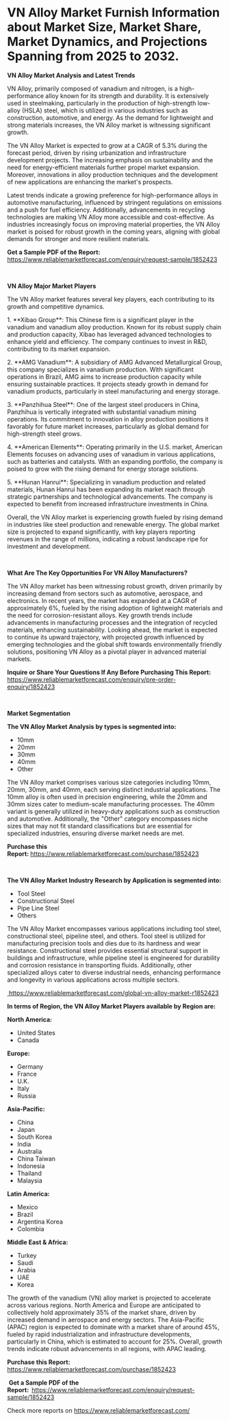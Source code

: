 <p><h1>VN Alloy Market Furnish Information about Market Size, Market Share, Market Dynamics, and Projections Spanning from 2025 to 2032.</h1></p><p><strong>VN Alloy Market Analysis and Latest Trends</strong></p>
<p><p>VN Alloy, primarily composed of vanadium and nitrogen, is a high-performance alloy known for its strength and durability. It is extensively used in steelmaking, particularly in the production of high-strength low-alloy (HSLA) steel, which is utilized in various industries such as construction, automotive, and energy. As the demand for lightweight and strong materials increases, the VN Alloy market is witnessing significant growth.</p><p>The VN Alloy Market is expected to grow at a CAGR of 5.3% during the forecast period, driven by rising urbanization and infrastructure development projects. The increasing emphasis on sustainability and the need for energy-efficient materials further propel market expansion. Moreover, innovations in alloy production techniques and the development of new applications are enhancing the market's prospects.</p><p>Latest trends indicate a growing preference for high-performance alloys in automotive manufacturing, influenced by stringent regulations on emissions and a push for fuel efficiency. Additionally, advancements in recycling technologies are making VN Alloy more accessible and cost-effective. As industries increasingly focus on improving material properties, the VN Alloy market is poised for robust growth in the coming years, aligning with global demands for stronger and more resilient materials.</p></p>
<p><strong>Get a Sample PDF of the Report:&nbsp;</strong> <a href="https://www.reliablemarketforecast.com/enquiry/request-sample/1852423?utm_campaign=1743&utm_medium=2&utm_source=Github&utm_content=ia&utm_term=03022025&utm_id=vn-alloy">https://www.reliablemarketforecast.com/enquiry/request-sample/1852423</a></p>
<p>&nbsp;</p>
<p><strong>VN Alloy Major Market Players</strong></p>
<p><p>The VN Alloy market features several key players, each contributing to its growth and competitive dynamics. </p><p>1. **Xibao Group**: This Chinese firm is a significant player in the vanadium and vanadium alloy production. Known for its robust supply chain and production capacity, Xibao has leveraged advanced technologies to enhance yield and efficiency. The company continues to invest in R&D, contributing to its market expansion. </p><p>2. **AMG Vanadium**: A subsidiary of AMG Advanced Metallurgical Group, this company specializes in vanadium production. With significant operations in Brazil, AMG aims to increase production capacity while ensuring sustainable practices. It projects steady growth in demand for vanadium products, particularly in steel manufacturing and energy storage.</p><p>3. **Panzhihua Steel**: One of the largest steel producers in China, Panzhihua is vertically integrated with substantial vanadium mining operations. Its commitment to innovation in alloy production positions it favorably for future market increases, particularly as global demand for high-strength steel grows.</p><p>4. **American Elements**: Operating primarily in the U.S. market, American Elements focuses on advancing uses of vanadium in various applications, such as batteries and catalysts. With an expanding portfolio, the company is poised to grow with the rising demand for energy storage solutions.</p><p>5. **Hunan Hanrui**: Specializing in vanadium production and related materials, Hunan Hanrui has been expanding its market reach through strategic partnerships and technological advancements. The company is expected to benefit from increased infrastructure investments in China.</p><p>Overall, the VN Alloy market is experiencing growth fueled by rising demand in industries like steel production and renewable energy. The global market size is projected to expand significantly, with key players reporting revenues in the range of millions, indicating a robust landscape ripe for investment and development.</p></p>
<p>&nbsp;</p>
<p><strong>What Are The Key Opportunities For VN Alloy Manufacturers?</strong></p>
<p><p>The VN Alloy market has been witnessing robust growth, driven primarily by increasing demand from sectors such as automotive, aerospace, and electronics. In recent years, the market has expanded at a CAGR of approximately 6%, fueled by the rising adoption of lightweight materials and the need for corrosion-resistant alloys. Key growth trends include advancements in manufacturing processes and the integration of recycled materials, enhancing sustainability. Looking ahead, the market is expected to continue its upward trajectory, with projected growth influenced by emerging technologies and the global shift towards environmentally friendly solutions, positioning VN Alloy as a pivotal player in advanced material markets.</p></p>
<p><strong>Inquire or Share Your Questions If Any Before Purchasing This Report:</strong> <a href="https://www.reliablemarketforecast.com/enquiry/pre-order-enquiry/1852423?utm_campaign=1743&utm_medium=2&utm_source=Github&utm_content=ia&utm_term=03022025&utm_id=vn-alloy">https://www.reliablemarketforecast.com/enquiry/pre-order-enquiry/1852423</a></p>
<p>&nbsp;</p>
<p><strong>Market Segmentation</strong></p>
<p><strong>The VN Alloy Market Analysis by types is segmented into:</strong></p>
<p><ul><li>10mm</li><li>20mm</li><li>30mm</li><li>40mm</li><li>Other</li></ul></p>
<p><p>The VN Alloy market comprises various size categories including 10mm, 20mm, 30mm, and 40mm, each serving distinct industrial applications. The 10mm alloy is often used in precision engineering, while the 20mm and 30mm sizes cater to medium-scale manufacturing processes. The 40mm variant is generally utilized in heavy-duty applications such as construction and automotive. Additionally, the "Other" category encompasses niche sizes that may not fit standard classifications but are essential for specialized industries, ensuring diverse market needs are met.</p></p>
<p><strong>Purchase this Report:&nbsp;</strong><a href="https://www.reliablemarketforecast.com/purchase/1852423?utm_campaign=1743&utm_medium=2&utm_source=Github&utm_content=ia&utm_term=03022025&utm_id=vn-alloy">https://www.reliablemarketforecast.com/purchase/1852423</a></p>
<p>&nbsp;</p>
<p><strong>The VN Alloy Market Industry Research by Application is segmented into:</strong></p>
<p><ul><li>Tool Steel</li><li>Constructional Steel</li><li>Pipe Line Steel</li><li>Others</li></ul></p>
<p><p>The VN Alloy Market encompasses various applications including tool steel, constructional steel, pipeline steel, and others. Tool steel is utilized for manufacturing precision tools and dies due to its hardness and wear resistance. Constructional steel provides essential structural support in buildings and infrastructure, while pipeline steel is engineered for durability and corrosion resistance in transporting fluids. Additionally, other specialized alloys cater to diverse industrial needs, enhancing performance and longevity in various applications across multiple sectors.</p></p>
<p><a href="https://www.reliablemarketforecast.com/global-vn-alloy-market-r1852423?utm_campaign=1743&utm_medium=2&utm_source=Github&utm_content=ia&utm_term=03022025&utm_id=vn-alloy">&nbsp;https://www.reliablemarketforecast.com/global-vn-alloy-market-r1852423</a></p>
<p><strong>In terms of Region, the VN Alloy Market Players available by Region are:</strong></p>
<p>
    <p> <strong> North America: </strong>
        <ul>
            <li>United States</li>
            <li>Canada</li>
        </ul>
        </p> 
    <p> <strong> Europe: </strong>
        <ul>
            <li>Germany</li>
            <li>France</li>
            <li>U.K.</li>
            <li>Italy</li>
            <li>Russia</li>
        </ul>
        </p> 
    <p> <strong> Asia-Pacific: </strong>
        <ul>
            <li>China</li>
            <li>Japan</li>
            <li>South Korea</li>
            <li>India</li>
            <li>Australia</li>
            <li>China Taiwan</li>
            <li>Indonesia</li>
            <li>Thailand</li>
            <li>Malaysia</li>
        </ul>
        </p> 
    <p> <strong> Latin America: </strong>
        <ul>
            <li>Mexico</li>
            <li>Brazil</li>
            <li>Argentina Korea</li>
            <li>Colombia</li>
        </ul>
        </p> 
    <p> <strong> Middle East & Africa: </strong>
        <ul>
            <li>Turkey</li>
            <li>Saudi</li>
            <li>Arabia</li>
            <li>UAE</li>
            <li>Korea</li>
        </ul>
    </p>
    </p>
<p><p>The growth of the vanadium (VN) alloy market is projected to accelerate across various regions. North America and Europe are anticipated to collectively hold approximately 35% of the market share, driven by increased demand in aerospace and energy sectors. The Asia-Pacific (APAC) region is expected to dominate with a market share of around 45%, fueled by rapid industrialization and infrastructure developments, particularly in China, which is estimated to account for 25%. Overall, growth trends indicate robust advancements in all regions, with APAC leading.</p></p>
<p><strong>Purchase this Report: </strong><a href="https://www.reliablemarketforecast.com/purchase/1852423?utm_campaign=1743&utm_medium=2&utm_source=Github&utm_content=ia&utm_term=03022025&utm_id=vn-alloy">https://www.reliablemarketforecast.com/purchase/1852423</a></p>
<p>&nbsp;<strong>Get a Sample PDF of the Report:&nbsp;&nbsp;</strong><a href="https://www.reliablemarketforecast.com/enquiry/request-sample/1852423?utm_campaign=1743&utm_medium=2&utm_source=Github&utm_content=ia&utm_term=03022025&utm_id=vn-alloy">https://www.reliablemarketforecast.com/enquiry/request-sample/1852423</a></p>
<p><strong></strong></p>
<p>Check more reports on <a href="https://www.reliablemarketforecast.com/?utm_campaign=1743&utm_medium=2&utm_source=Github&utm_content=ia&utm_term=03022025&utm_id=vn-alloy">https://www.reliablemarketforecast.com/</a></p>
